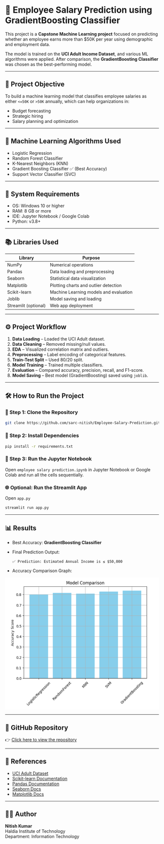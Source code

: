 # 💼 Employee Salary Prediction using GradientBoosting Classifier

This project is a **Capstone Machine Learning project** focused on predicting whether an employee earns more than $50K per year using demographic and employment data.

The model is trained on the **UCI Adult Income Dataset**, and various ML algorithms were applied. After comparison, the **GradientBoosting Classifier** was chosen as the best-performing model.

---

## 📌 Project Objective

To build a machine learning model that classifies employee salaries as either `<=50K` or `>50K` annually, which can help organizations in:
- Budget forecasting
- Strategic hiring
- Salary planning and optimization

---

## 🧠 Machine Learning Algorithms Used

- Logistic Regression
- Random Forest Classifier
- K-Nearest Neighbors (KNN)
- Gradient Boosting Classifier ✅ (Best Accuracy)
- Support Vector Classifier (SVC)

---

## 🔧 System Requirements

- OS: Windows 10 or higher
- RAM: 8 GB or more
- IDE: Jupyter Notebook / Google Colab
- Python: v3.8+

---

## 📚 Libraries Used

| Library        | Purpose                                  |
|----------------|-------------------------------------------|
| NumPy          | Numerical operations                      |
| Pandas         | Data loading and preprocessing            |
| Seaborn        | Statistical data visualization            |
| Matplotlib     | Plotting charts and outlier detection     |
| Scikit-learn   | Machine Learning models and evaluation    |
| Joblib         | Model saving and loading                  |
| Streamlit (optional) | Web app deployment                  |

---

## ⚙️ Project Workflow

1. **Data Loading** – Loaded the UCI Adult dataset.
2. **Data Cleaning** – Removed missing/null values.
3. **EDA** – Visualized correlation matrix and outliers.
4. **Preprocessing** – Label encoding of categorical features.
5. **Train-Test Split** – Used 80/20 split.
6. **Model Training** – Trained multiple classifiers.
7. **Evaluation** – Compared accuracy, precision, recall, and F1-score.
8. **Model Saving** – Best model (GradientBoosting) saved using `joblib`.

---

## 🛠️ How to Run the Project

### 🧪 Step 1: Clone the Repository
```bash
git clone https://github.com/sarc-nitish/Employee-Salary-Prediction.git
```

### 🧹 Step 2: Install Dependencies
```bash
pip install -r requirements.txt
```

### 🚀 Step 3: Run the Jupyter Notebook
Open `employee salary prediction.ipynb` in Jupyter Notebook or Google Colab and run all the cells sequentially.

### 🌐 Optional: Run the Streamlit App 
Open `app.py`
```bash
streamlit run app.py
```

---

## 📊 Results

- Best Accuracy: **GradientBoosting Classifier**
- Final Prediction Output:
  ```
  ✅ Prediction: Estimated Annual Income is ≤ $50,000
  ```

- Accuracy Comparison Graph:

![Accuracy Graph](model_comparison.png)

---

## 🔗 GitHub Repository

👉 [Click here to view the repository](https://github.com/sarc-nitish/Employee-Salary-Prediction.git)

---

## 🧾 References

- [UCI Adult Dataset](https://archive.ics.uci.edu/ml/datasets/adult)
- [Scikit-learn Documentation](https://scikit-learn.org/)
- [Pandas Documentation](https://pandas.pydata.org/)
- [Seaborn Docs](https://seaborn.pydata.org/)
- [Matplotlib Docs](https://matplotlib.org/)

---

## 👨‍💻 Author

**Nitish Kumar**  
Haldia Institute of Technology  
Department: Information Technology  
